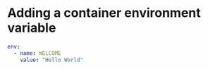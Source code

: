 # Adding a container environment variable

```yaml
env:
  - name: WELCOME
    value: "Hello World"
```
